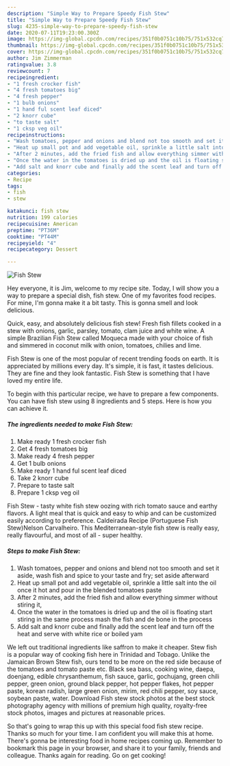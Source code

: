 ```yaml
---
description: "Simple Way to Prepare Speedy Fish Stew"
title: "Simple Way to Prepare Speedy Fish Stew"
slug: 4235-simple-way-to-prepare-speedy-fish-stew
date: 2020-07-11T19:23:00.300Z
image: https://img-global.cpcdn.com/recipes/351f0b0751c10b75/751x532cq70/fish-stew-recipe-main-photo.jpg
thumbnail: https://img-global.cpcdn.com/recipes/351f0b0751c10b75/751x532cq70/fish-stew-recipe-main-photo.jpg
cover: https://img-global.cpcdn.com/recipes/351f0b0751c10b75/751x532cq70/fish-stew-recipe-main-photo.jpg
author: Jim Zimmerman
ratingvalue: 3.8
reviewcount: 7
recipeingredient:
- "1 fresh crocker fish"
- "4 fresh tomatoes big"
- "4 fresh pepper"
- "1 bulb onions"
- "1 hand ful scent leaf diced"
- "2 knorr cube"
- "to taste salt"
- "1 cksp veg oil"
recipeinstructions:
- "Wash tomatoes, pepper and onions and blend not too smooth and set it aside, wash fish and spice to your taste and fry; set aside afterward"
- "Heat up small pot and add vegetable oil, sprinkle a little salt into the oil once it hot and pour in the blended tomatoes paste"
- "After 2 minutes, add the fried fish and allow everything simmer without stiring it,"
- "Once the water in the tomatoes is dried up and the oil is floating start stiring in the same process mash the fish and de bone in the process"
- "Add salt and knorr cube and finally add the scent leaf and turn off the heat and serve with white rice or boiled yam"
categories:
- Recipe
tags:
- fish
- stew

katakunci: fish stew 
nutrition: 199 calories
recipecuisine: American
preptime: "PT36M"
cooktime: "PT44M"
recipeyield: "4"
recipecategory: Dessert

---
```



![Fish Stew](https://img-global.cpcdn.com/recipes/351f0b0751c10b75/751x532cq70/fish-stew-recipe-main-photo.jpg)

Hey everyone, it is Jim, welcome to my recipe site. Today, I will show you a way to prepare a special dish, fish stew. One of my favorites food recipes. For mine, I'm gonna make it a bit tasty. This is gonna smell and look delicious.

Quick, easy, and absolutely delicious fish stew! Fresh fish fillets cooked in a stew with onions, garlic, parsley, tomato, clam juice and white wine. A simple Brazilian Fish Stew called Moqueca made with your choice of fish and simmered in coconut milk with onion, tomatoes, chilies and lime.

Fish Stew is one of the most popular of recent trending foods on earth. It is appreciated by millions every day. It's simple, it is fast, it tastes delicious. They are fine and they look fantastic. Fish Stew is something that I have loved my entire life.


To begin with this particular recipe, we have to prepare a few components. You can have fish stew using 8 ingredients and 5 steps. Here is how you can achieve it.

<!--inarticleads1-->

##### The ingredients needed to make Fish Stew:

1. Make ready 1 fresh crocker fish
1. Get 4 fresh tomatoes big
1. Make ready 4 fresh pepper
1. Get 1 bulb onions
1. Make ready 1 hand ful scent leaf diced
1. Take 2 knorr cube
1. Prepare to taste salt
1. Prepare 1 cksp veg oil


Fish Stew - tasty white fish stew oozing with rich tomato sauce and earthy flavors. A light meal that is quick and easy to whip and can be customized easily according to preference. Caldeirada Recipe (Portuguese Fish Stew)Nelson Carvalheiro. This Mediterranean-style fish stew is really easy, really flavourful, and most of all - super healthy. 

<!--inarticleads2-->

##### Steps to make Fish Stew:

1. Wash tomatoes, pepper and onions and blend not too smooth and set it aside, wash fish and spice to your taste and fry; set aside afterward
1. Heat up small pot and add vegetable oil, sprinkle a little salt into the oil once it hot and pour in the blended tomatoes paste
1. After 2 minutes, add the fried fish and allow everything simmer without stiring it,
1. Once the water in the tomatoes is dried up and the oil is floating start stiring in the same process mash the fish and de bone in the process
1. Add salt and knorr cube and finally add the scent leaf and turn off the heat and serve with white rice or boiled yam


We left out traditional ingredients like saffron to make it cheaper. Stew fish is a popular way of cooking fish here in Trinidad and Tobago. Unlike the Jamaican Brown Stew fish, ours tend to be more on the red side because of the tomatoes and tomato paste etc. Black sea bass, cooking wine, daepa, doenjang, edible chrysanthemum, fish sauce, garlic, gochujang, green chili pepper, green onion, ground black pepper, hot pepper flakes, hot pepper paste, korean radish, large green onion, mirim, red chili pepper, soy sauce, soybean paste, water. Download Fish stew stock photos at the best stock photography agency with millions of premium high quality, royalty-free stock photos, images and pictures at reasonable prices. 

So that's going to wrap this up with this special food fish stew recipe. Thanks so much for your time. I am confident you will make this at home. There's gonna be interesting food in home recipes coming up. Remember to bookmark this page in your browser, and share it to your family, friends and colleague. Thanks again for reading. Go on get cooking!
